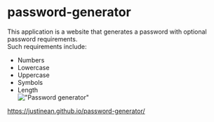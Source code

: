 # password-generator
This application is a website that generates a password with optional password requirements. \
Such requirements include: 
* Numbers 
* Lowercase 
* Uppercase 
* Symbols 
* Length \
!["Password generator"](./assets/password.png)

https://justinean.github.io/password-generator/
